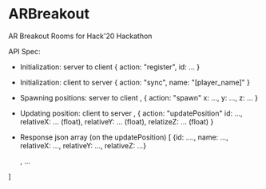 # ARBreakout
AR Breakout Rooms for Hack'20 Hackathon


API Spec:
- Initialization: server to client
{
	action: "register",
	id: ...
}
- Initialization: client to server
{
	action: "sync",
	name: "[player_name]"
}
- Spawning positions: server to client
  ,
{
	action: "spawn"
	x: ...,
	y: ...,
	z: ...
}

- Updating position: client to server
  ,
{
	action: "updatePosition"
	id: ...,
	relativeX: ... (float),
	relativeY: ... (float),
	relatizeZ: ... (float)
}
- Response json array (on the updatePosition)
[
	{id: ....,
	name: ...,
	relativeX: ...,
	relativeY: ...,
	relativeZ: ...}
	
	, ...
	
]
